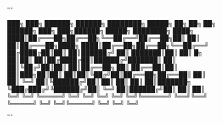 '''

███╗   ███╗ ██████╗ ██████╗ ████████╗ █████╗ ██╗         ██╗    ██╗ ██████╗ ███╗   ███╗██████╗  █████╗ ████████╗
████╗ ████║██╔═══██╗██╔══██╗╚══██╔══╝██╔══██╗██║         ██║    ██║██╔═══██╗████╗ ████║██╔══██╗██╔══██╗╚══██╔══╝
██╔████╔██║██║   ██║██████╔╝   ██║   ███████║██║         ██║ █╗ ██║██║   ██║██╔████╔██║██████╔╝███████║   ██║   
██║╚██╔╝██║██║   ██║██╔══██╗   ██║   ██╔══██║██║         ██║███╗██║██║   ██║██║╚██╔╝██║██╔══██╗██╔══██║   ██║   
██║ ╚═╝ ██║╚██████╔╝██║  ██║   ██║   ██║  ██║███████╗    ╚███╔███╔╝╚██████╔╝██║ ╚═╝ ██║██████╔╝██║  ██║   ██║   
╚═╝     ╚═╝ ╚═════╝ ╚═╝  ╚═╝   ╚═╝   ╚═╝  ╚═╝╚══════╝     ╚══╝╚══╝  ╚═════╝ ╚═╝     ╚═╝╚═════╝ ╚═╝  ╚═╝   ╚═╝   
                                                                                                                

'''